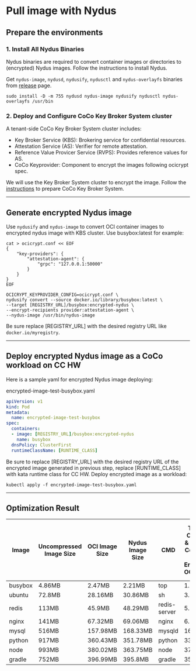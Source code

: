 # Pull image with Nydus

## Prepare the environments

### 1. Install All Nydus Binaries
Nydus binaries are required to convert container images or directories to (encrypted) Nydus images. Follow the instructions to install Nydus.

Get `nydus-image`, `nydusd`, `nydusify`, `nydusctl` and `nydus-overlayfs` binaries from [release](https://github.com/dragonflyoss/image-service/releases) page.

```shell
sudo install -D -m 755 nydusd nydus-image nydusify nydusctl nydus-overlayfs /usr/bin
```

### 2. Deploy and Configure CoCo Key Broker System cluster
A tenant-side CoCo Key Broker System cluster includes:
* Key Broker Service (KBS): Brokering service for confidential resources.
* Attestation Service (AS): Verifier for remote attestation.
* Reference Value Provicer Service (RVPS): Provides reference values for AS.
* CoCo Keyprovider: Component to encrypt the images following ocicrypt spec.

We will use the Key Broker System cluster to encrypt the image.
Follow the [instructions](https://github.com/confidential-containers/confidential-containers/blob/main/quickstart.md#deploy-and-configure-tenant-side-coco-key-broker-system-cluster) to prepare CoCo Key Broker System.

----

## Generate encrypted Nydus image
Use `nydusify` and `nydus-image` to convert OCI container images to encrypted nydus image with KBS cluster.
Use busybox:latest for example:

```shell
cat > ocicrypt.conf << EOF
{
    "key-providers": {
        "attestation-agent": {
            "grpc": "127.0.0.1:50000"
        }
    }
}
EOF
```

```shell
OCICRYPT_KEYPROVIDER_CONFIG=ocicrypt.conf \
nydusify convert --source docker.io/library/busybox:latest \
--target [REGISTRY_URL]/busybox:encrypted-nydus \
--encrypt-recipients provider:attestation-agent \
--nydus-image /usr/bin/nydus-image
```

Be sure replace [REGISTRY_URL] with the desired registry URL like `docker.io/myregistry`.

----

## Deploy encrypted Nydus image as a CoCo workload on CC HW
Here is a sample yaml for encrypted Nydus image deploying:

encrypted-image-test-busybox.yaml
```yaml
apiVersion: v1
kind: Pod
metadata:
  name: encrypted-image-test-busybox
spec:
  containers:
  - image: [REGISTRY_URL]/busybox:encrypted-nydus
    name: busybox
  dnsPolicy: ClusterFirst
  runtimeClassName: [RUNTIME_CLASS]
```

Be sure to replace [REGISTRY_URL] with the desired registry URL of the encrypted image generated in previous step, replace [RUNTIME_CLASS] with kata runtime class for CC HW.
Deploy encrypted image as a workload:

```shell
kubectl apply -f encrypted-image-test-busybox.yaml
```

----

## Optimization Result
|Image|Uncompressed Image Size|OCI Image Size|Nydus Image Size|CMD|Time of Creating & Starting Container with Encrypted OCI image|Time of Creating & Starting Container with Encrypted Nydus image|Optimization percentage|
|-|-|-|-|-|-|-|-|
|busybox|4.86MB|2.47MB|2.21MB|top|1.782s|1.904s|-6.8%|
|ubuntu|72.8MB|28.16MB|30.86MB|sh|3.412s|2.167s|36.5%|
|redis|113MB|45.9MB|48.29MB|redis-server|5.214s|2.455s|52.9%|
|nginx|141MB|67.32MB|69.06MB|nginx|6.937s|2.578s|62.8%|
|mysql|516MB|157.98MB|168.33MB|mysqld|16.577s|2.444s|85.3%|
|python|917MB|360.43MB|351.78MB|python|33.531s|2.303s|93.13%|
|node|993MB|380.02MB|363.75MB|node|37.123s|2.257s|93.92%|
|gradle|752MB|396.99MB|395.8MB|gradle|35.767s|2.069s|94.22%| 